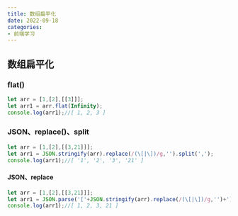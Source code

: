 ```yaml
---
title: 数组扁平化
date: 2022-09-18
categories: 
- 前端学习
---
```


## 数组扁平化

### flat()
```js
let arr = [1,[2],[[3]]];
let arr1 = arr.flat(Infinity);
console.log(arr1);//[ 1, 2, 3 ]
```

### JSON、replace()、split
```js
let arr = [1,[2],[[3,21]]];
let arr1 = JSON.stringify(arr).replace(/(\[|\])/g,'').split(',');
console.log(arr1);//[ '1', '2', '3', '21' ]
```

#### JSON、replace
```js
let arr = [1,[2],[[3,21]]];
let arr1 = JSON.parse('['+JSON.stringify(arr).replace(/(\[|\])/g,'')+']')
console.log(arr1);//[ 1, 2, 3, 21 ]
```
